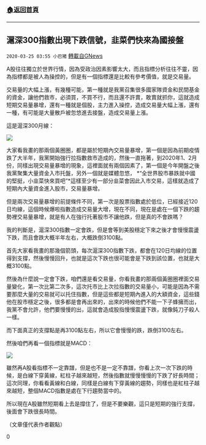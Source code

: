 ###  [:house:返回首頁](https://github.com/ourhimalayas/txt)
---

## 滬深300指數出現下跌信號，韭菜們快來為國接盤
`2020-03-25 03:55 小巴猪` [轉載自GNews](https://gnews.org/zh-hant/152321/)

A股往往獨立於世界行情，因為受政治因素影響太大，而且指標分析往往不靈，因為指標都是被人為操控的，但是有一個指標還是比較有參考價值，就是交易量。

交易量的大幅上漲，有幾種可能，第一種就是我黨召集很多國家隊資金和民間基金的資金，讓他們救市，必須買，不買不行，而且還不許賣，敢賣就抓你，這就造成短期交易量暴增，還有一種就是個股，主力進入操控，造成交易量大幅上漲，還有一種，有可能是大量散戶被忽悠進去接盤，造成交易量上漲。

這是滬深300月線：

![](https://s3-ap-northeast-1.amazonaws.com/news.guo.offload.media/wp-content/uploads/2020/03/25035258/Snipaste_2020-03-25_14-57-13.png)

大家看我畫的那兩個黃圈圈，都是屬於短期內交易量暴增，第一個是因為前期疫情跌了大半年，我黨開始強行拉指數救市造成的，然後一直拖著，到2020年1、2月份，同樣出現交易量暴增的現象，這裡面就有兩個因素了，第一個是今年開盤之後我黨聚集大量資金入市托盤，另外一個就是媒體忽悠， *“全世界股市暴跌就中國的堅挺，小韭菜快來買吧”*這樣至少有一部分韭菜會因此入市交易，這樣就造成了短期內大量資金進入股市，交易量暴增。

但是兩次交易量暴增的前提條件不同，第一次是股票指數處於低位，已經接近120日均線，這個時候爆啦指數造成交易量大增，現在不同，現在是處在一個下跌的趨勢裡交易量暴增，就是有人在強行托著股市不讓他跌，但是真的不會跌嗎？

我的判斷是，滬深300指數一定會跌，但是會等到美股穩定下來之後才會慢慢震盪下跌，而且會跌大概半年左右，大概跌倒3100點。

首先大家看我畫的那幾個箭頭，每次滬深300指數下跌，都會在120日均線的位置得到支撐，然後慢慢回升，也就是這次下跌也很可能會是下跌到該位置，也就是大概3100點。

然後為什麼說一定會下跌，咱們還是看交易量，你看我畫的那兩個黃圈圈裡面交易量變化，第一次比第二次多，這次托市比上次拉指數的交易量小，可能是因為不需要那麼大量的交易就可以托住指數，但是這些都是短期內進入的大額資金，這些錢他在股市穩定之後，很多都是會再出來的，出來的時候他們不能一下子蜂擁而出，我黨不會允許，他們要慢慢的出，這就會造成股指慢慢震盪下跌，就像鈍刀子殺人一樣。

而下面真正的支撐點是再3100點左右，所以它會慢慢的跌，跌倒3100左右。

然後咱們再看一個指標就是MACD：

![](https://s3-ap-northeast-1.amazonaws.com/news.guo.offload.media/wp-content/uploads/2020/03/25035246/Snipaste_2020-03-25_15-19-54.png)

雖然再A股看指標不一定靠譜，但是也不是一定不靠譜，你看上次一次下跌的時候，是白線下穿黃線，紅柱子越來越短，然後指數就慢慢慢慢的下跌了好長時間；這次同理，你看看黃線和白線，同樣是白線有下穿黃線的趨勢，同樣也是紅柱子越來越短，整個MACD指數是處在下行趨勢當中的。

所以現在A股雖然短期看上去是撐住了，但是不要樂觀，這只是短期的強行支撐，後面會下跌很長時間。

（文章僅代表作者觀點）

0
